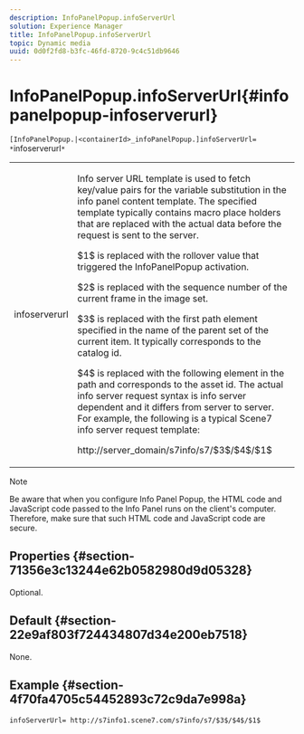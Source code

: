 ```yaml
---
description: InfoPanelPopup.infoServerUrl
solution: Experience Manager
title: InfoPanelPopup.infoServerUrl
topic: Dynamic media
uuid: 0d0f2fd8-b3fc-46fd-8720-9c4c51db9646
---
```


# InfoPanelPopup.infoServerUrl{#infopanelpopup-infoserverurl}

 `[InfoPanelPopup.|<containerId>_infoPanelPopup.]infoServerUrl= *`infoserverurl`*`

<table id="table_9A6258D9B0DA4A29AA8A6C9BBCFE3662"> 
 <tbody> 
  <tr> 
   <td> <p> <span class="codeph"><span class="varname"> infoserverurl</span></span> </p> </td> 
   <td> <p>Info server URL template is used to fetch key/value pairs for the variable substitution in the info panel content template. The specified template typically contains macro place holders that are replaced with the actual data before the request is sent to the server. </p> <p><span class="codeph"> $1$</span> is replaced with the rollover value that triggered the <span class="codeph"> InfoPanelPopup</span> activation. </p> <p><span class="codeph"> $2$</span> is replaced with the sequence number of the current frame in the image set. </p> <p><span class="codeph"> $3$</span> is replaced with the first path element specified in the name of the parent set of the current item. It typically corresponds to the catalog id. </p> <p><span class="codeph"> $4$</span> is replaced with the following element in the path and corresponds to the asset id. The actual info server request syntax is info server dependent and it differs from server to server. For example, the following is a typical Scene7 info server request template: </p> <p><span class="codeph"> http://server_domain/s7info/s7/$3$/$4$/$1$</span> </p> </td> 
  </tr> 
 </tbody> 
</table>

>[!NOTE]
>
>Be aware that when you configure Info Panel Popup, the HTML code and JavaScript code passed to the Info Panel runs on the client's computer. Therefore, make sure that such HTML code and JavaScript code are secure.

## Properties {#section-71356e3c13244e62b0582980d9d05328}

Optional.

## Default {#section-22e9af803f724434807d34e200eb7518}

None.

## Example {#section-4f70fa4705c54452893c72c9da7e998a}

`infoServerUrl= http://s7info1.scene7.com/s7info/s7/$3$/$4$/$1$` 
